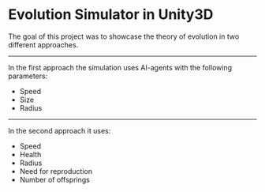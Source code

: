 # Evolution Simulator in Unity3D

The goal of this project was to showcase the theory of evolution in two different approaches. 

---

In the first approach the simulation uses AI-agents with the following parameters:

- Speed
- Size
- Radius

---

In the second approach it uses:

- Speed
- Health
- Radius
- Need for reproduction
- Number of offsprings
